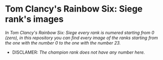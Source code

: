 # Tom Clancy's Rainbow Six: Siege rank's images
*In Tom Clancy's Rainbow Six: Siege every rank is numered starting from 0 (zero), in this repository you can find every image of the ranks starting from the one with the number 0 to the one with the number 23.*
- DISCLAMER:
*The champion rank does not have any number here.*

